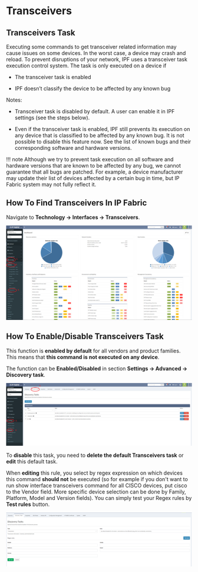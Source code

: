 # Transceivers

## Transceivers Task

Executing some commands to get transceiver related information may cause
issues on some devices. In the worst case, a device may crash and
reload. To prevent disruptions of your network, IPF uses a transceiver
task execution control system. The task is only executed on a device if

- The transceiver task is enabled

- IPF doesn’t classify the device to be affected by any known bug

Notes:

- Transceiver task is disabled by default. A user can enable it in IPF
  settings (see the steps below).

- Even if the transceiver task is enabled, IPF still prevents its
  execution on any device that is classified to be affected by any
  known bug. It is not possible to disable this feature now. See the
  list of known bugs and their corresponding software and hardware
  versions.

!!! note
    Although we try to prevent task execution on all software and hardware
    versions that are known to be affected by any bug, we cannot guarantee
    that all bugs are patched. For example, a device manufacturer may update
    their list of devices affected by a certain bug in time, but IP Fabric
    system may not fully reflect it.

## How To Find Transceivers In IP Fabric

Navigate to **Technology → Interfaces → Transceivers**.

![transcievers in the menu](transcievers_list.png)

## How To Enable/Disable Transceivers Task

This function is **enabled by default** for all vendors and product
families. This means that **this command is not executed on any
device**.

The function can be **Enabled/Disabled** in section **Settings →
Advanced → Discovery task**.

![transceivers task](transcievers_tasks.png)

To **disable** this task, you need to **delete the default Transceivers
task** or **edit** this default task.

When **editing** this rule, you select by regex expression on which
devices this command **should not** be executed (so for example if you
don't want to run show interface transceivers command for all CISCO
devices, put cisco to the Vendor field. More specific device selection
can be done by Family, Platform, Model and Version fields). You can
simply test your Regex rules by **Test rules** button.

![edit transceivers tasks](transcievers_tasks_edit.png)
